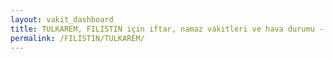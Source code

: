 ```yaml
---
layout: vakit_dashboard
title: TULKAREM, FILISTIN için iftar, namaz vakitleri ve hava durumu - ilçe/eyalet seç
permalink: /FILISTIN/TULKAREM/
---
```


<script type="text/javascript">
  var GLOBAL_COUNTRY = 'FILISTIN';
  var GLOBAL_CITY = 'TULKAREM';
  var GLOBAL_STATE = '';
  var lat = 72;
  var lon = 21;
</script>
